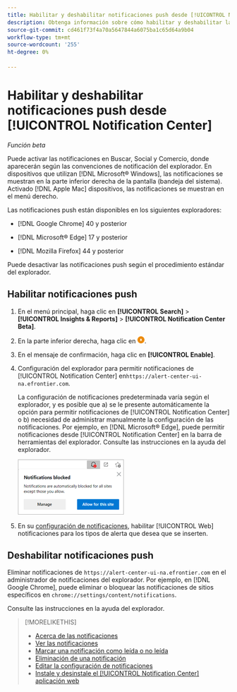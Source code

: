 ```yaml
---
title: Habilitar y deshabilitar notificaciones push desde [!UICONTROL Notification Center]
description: Obtenga información sobre cómo habilitar y deshabilitar las notificaciones push desde [!UICONTROL Notification Center].
source-git-commit: cd461f73f4a70a5647844a6075ba1c65d64a9b04
workflow-type: tm+mt
source-wordcount: '255'
ht-degree: 0%

---
```


# Habilitar y deshabilitar notificaciones push desde [!UICONTROL Notification Center]

*Función beta*

Puede activar las notificaciones en Buscar, Social y Comercio, donde aparecerán según las convenciones de notificación del explorador. En dispositivos que utilizan [!DNL Microsoft® Windows], las notificaciones se muestran en la parte inferior derecha de la pantalla (bandeja del sistema). Activado [!DNL Apple Mac] dispositivos, las notificaciones se muestran en el menú derecho.

Las notificaciones push están disponibles en los siguientes exploradores:

* [!DNL Google Chrome] 40 y posterior

* [!DNL Microsoft® Edge] 17 y posterior

* [!DNL Mozilla Firefox] 44 y posterior

Puede desactivar las notificaciones push según el procedimiento estándar del explorador.

## Habilitar notificaciones push

1. En el menú principal, haga clic en **[!UICONTROL Search]** > **[!UICONTROL Insights & Reports]** > **[!UICONTROL Notification Center Beta]**.

2. En la parte inferior derecha, haga clic en ![Habilitar notificaciones push](/help/search-social-commerce/assets/notifications-push.png "Habilitar notificaciones push").

3. En el mensaje de confirmación, haga clic en **[!UICONTROL Enable]**.

4. Configuración del explorador para permitir notificaciones de [!UICONTROL Notification Center] en`https://alert-center-ui-na.efrontier.com`.

   La configuración de notificaciones predeterminada varía según el explorador, y es posible que a) se le presente automáticamente la opción para permitir notificaciones de [!UICONTROL Notification Center] o b) necesidad de administrar manualmente la configuración de las notificaciones. Por ejemplo, en [!DNL Microsoft® Edge], puede permitir notificaciones desde [!UICONTROL Notification Center] en la barra de herramientas del explorador. Consulte las instrucciones en la ayuda del explorador.

   ![Dónde administrar la configuración de notificaciones en Microsoft Edge](/help/search-social-commerce/assets/notifications-blocked-dialog.png "Dónde administrar la configuración de notificaciones en Microsoft® Edge")

5. En su [configuración de notificaciones](notification-edit.md), habilitar [!UICONTROL Web] notificaciones para los tipos de alerta que desea que se inserten.

## Deshabilitar notificaciones push

Eliminar notificaciones de `https://alert-center-ui-na.efrontier.com` en el administrador de notificaciones del explorador. Por ejemplo, en [!DNL Google Chrome], puede eliminar o bloquear las notificaciones de sitios específicos en `chrome://settings/content/notifications`.

Consulte las instrucciones en la ayuda del explorador.

>[!MORELIKETHIS]
>
>* [Acerca de las notificaciones](/help/search-social-commerce/notifications/notification-about.md)
>* [Ver las notificaciones](notification-view.md)
>* [Marcar una notificación como leída o no leída](notification-mark-read-unread.md)
>* [Eliminación de una notificación](notification-delete.md)
>* [Editar la configuración de notificaciones](notification-edit.md)
>* [Instale y desinstale el [!UICONTROL Notification Center] aplicación web](notification-app-install-uninstall.md)

